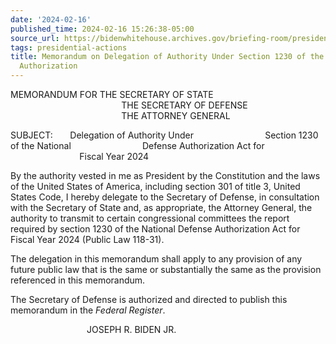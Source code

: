 ```yaml
---
date: '2024-02-16'
published_time: 2024-02-16 15:26:38-05:00
source_url: https://bidenwhitehouse.archives.gov/briefing-room/presidential-actions/2024/02/16/memorandum-on-delegation-of-authority-under-section-1230-of-the-national-defense-authorization/
tags: presidential-actions
title: Memorandum on Delegation of Authority Under Section 1230 of the National Defense
  Authorization
---
```

 
MEMORANDUM FOR THE SECRETARY OF STATE  
                                             THE SECRETARY OF DEFENSE  
                                             THE ATTORNEY GENERAL  
  
SUBJECT:       Delegation of Authority Under
                            Section 1230 of the National
                            Defense Authorization Act for
                            Fiscal Year 2024  
  
  
By the authority vested in me as President by the Constitution and the
laws of the United States of America, including section 301 of title 3,
United States Code, I hereby delegate to the Secretary of Defense, in
consultation with the Secretary of State and, as appropriate, the
Attorney General, the authority to transmit to certain congressional
committees the report required by section 1230 of the National Defense
Authorization Act for Fiscal Year 2024 (Public Law 118-31).  
  
The delegation in this memorandum shall apply to any provision of any
future public law that is the same or substantially the same as the
provision referenced in this memorandum.  
  
The Secretary of Defense is authorized and directed to publish this
memorandum in the *Federal Register*.  

                               JOSEPH R. BIDEN JR.
